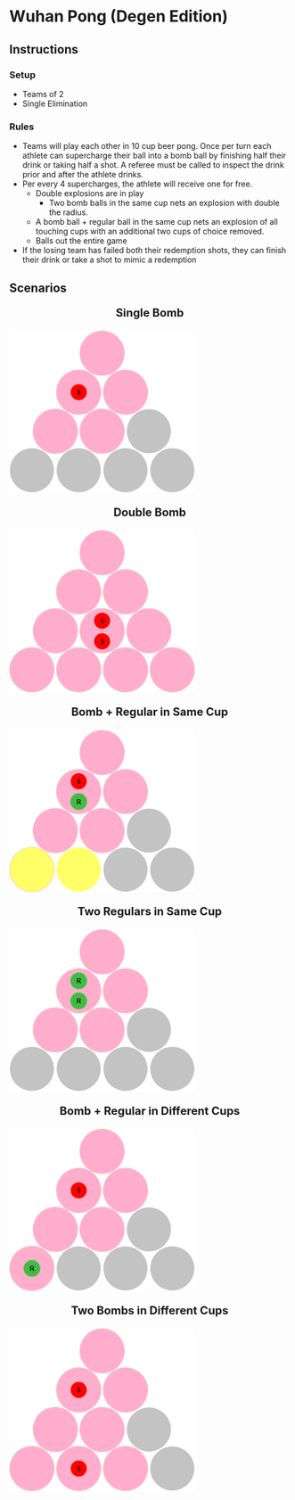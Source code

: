 # Wuhan Pong (Degen Edition)

## Instructions
### Setup
  - Teams of 2
  - Single Elimination

### Rules
  - Teams will play each other in 10 cup beer pong. Once per turn each athlete can supercharge their ball into a bomb ball by finishing half their drink or taking half a shot. A referee must be called to inspect the drink prior and after the athlete drinks.
  - Per every 4 supercharges, the athlete will receive one for free. 
	- Double explosions are in play 
		- Two bomb balls in the same cup nets an explosion with double the radius.
    - A bomb ball + regular ball in the same cup nets an explosion of all touching cups with an additional two cups of choice removed.
	- Balls out the entire game
  - If the losing team has failed both their redemption shots, they can finish their drink or take a shot to mimic a redemption

## Scenarios

<div align="center" style="font-weight: bold; font-size: 20px;">

Single Bomb

</div>

![single-bomb](./diagrams/single-bomb.drawio.png?raw=true "Single Bomb")
<br>

<div align="center" style="font-weight: bold; font-size: 20px;">

Double Bomb

</div>

![double-bomb](./diagrams/double-bomb.drawio.png?raw=true "Double Bomb")
<br>

<div align="center" style="font-weight: bold; font-size: 20px;">

Bomb + Regular in Same Cup

</div>

![bomb-reg-same](./diagrams/bomb-reg-same.drawio.png?raw=true "Bomb Reg Same")
<br>

<div align="center" style="font-weight: bold; font-size: 20px;">

Two Regulars in Same Cup

</div>

![two-reg-same](./diagrams/two-reg-same.drawio.png?raw=true "Two Reg Bomb")
<br>

<div align="center" style="font-weight: bold; font-size: 20px;">

Bomb + Regular in Different Cups

</div>

![bomb-reg-diff](./diagrams/bomb-reg-diff.drawio.png?raw=true "Bomb Reg Diff")
<br>

<div align="center" style="font-weight: bold; font-size: 20px;">

Two Bombs in Different Cups

</div>

![two-bomb-diff](./diagrams/two-bomb-diff.drawio.png?raw=true "Two Bomb Diff")


